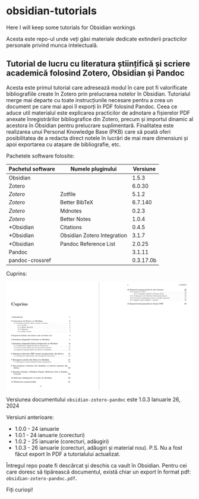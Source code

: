 # obsidian-tutorials

Here I will keep some tutorials for Obsidian workings

Acesta este repo-ul unde veți găsi materiale dedicate extinderii practicilor personale privind munca intelectuală.

## Tutorial de lucru cu literatura științifică și scriere academică folosind Zotero, Obsidian și Pandoc

Acesta este primul tutorial care adresează modul în care pot fi valorificate bibliografiile create în Zotero prin prelucrarea notelor în Obsidian. Tutorialul merge mai departe cu toate instrucțiunile necesare pentru a crea un document pe care mai apoi îl exporți în PDF folosind Pandoc. Ceea ce aduce util materialul este explicarea practicilor de adnotare a fișierelor PDF anexate înregistrărilor bibliografice din Zotero, precum și importul dinamic al acestora în Obsidian pentru prelucrare suplimentară. Finalitatea este realizarea unui Personal Knowledge Base (PKB) care să poată oferi posibilitatea de a redacta direct notele în lucrări de mai mare dimensiuni și apoi exportarea cu atașare de bibliografie, etc.

Pachetele software folosite:

| Pachetul software | Numele pluginului | Versiune |
| ---- | ---- | ---- |
| Obsidian |  | 1.5.3 |
| Zotero |  | 6.0.30 |
| *Zotero* | Zotfile | 5.1.2 |
| *Zotero* | Better BibTeX | 6.7.140 |
| *Zotero* | Mdnotes | 0.2.3 |
| *Zotero* | Better Notes | 1.0.4 |
| *Obsidian | Citations | 0.4.5 |
| *Obsidian | Obsidian Zotero Integration | 3.1.7 |
| *Obsidian | Pandoc Reference List | 2.0.25 |
| Pandoc |  | 3.1.11 |
| pandoc-crossref |  | 0.3.17.0b |

Cuprins:

![Cuprinsul primului tutorial](Cuprins-Tutorial-Obsidian.png)

Versiunea documentului `obsidian-zotero-pandoc` este 1.0.3
Ianuarie 26, 2024

Versiuni anterioare:
- 1.0.0 - 24 ianuarie
- 1.0.1 - 24 ianuarie (corecturi)
- 1.0.2 - 25 ianuarie (corecturi, adăugiri)
- 1.0.3 - 26 ianuarie (corecturi, adăugiri și material nou). P.S. Nu a fost făcut export în PDF a tutorialului actualizat.

Întregul repo poate fi descărcat și deschis ca vault în Obsidian. Pentru cei care doresc să tipărească documentul, există chiar un export în format pdf: `obsidian-zotero-pandoc.pdf`.

Fiți curioși!
